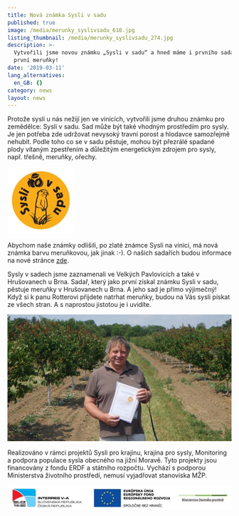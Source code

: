 ```yaml
---
title: Nová známka Sysli v sadu
published: true
image: /media/merunky_syslivsadu_610.jpg
listing_thumbnail: /media/merunky_syslivsadu_274.jpg
description: >-
  Vytvořili jsme novou známku „Sysli v sadu“ a hned máme i prvního sadaře a
  první meruňky!
date: '2019-03-11'
lang_alternatives:
  en_GB: {}
category: news
layout: news
---
```

Protože sysli u nás nežijí jen ve vinicích, vytvořili jsme druhou známku pro zemědělce: Sysli v sadu. Sad může být také vhodným prostředím pro sysly. Je jen potřeba zde udržovat nevysoký travní porost a hlodavce samozřejmě nehubit. Podle toho co se v sadu pěstuje, mohou být přezrálé spadané plody vítaným zpestřením a důležitým energetickým zdrojem pro sysly, např. třešně, meruňky, ořechy.

![](/media/sysli-v-sadu_150.jpg)

Abychom naše známky odlišili, po zlaté známce Sysli na vinici, má nová známka barvu meruňkovou, jak jinak :-). O našich sadařích budou informace na nové stránce [zde](https://www.syslinavinici.cz/znamky/nasi-sadari).

Sysly v sadech jsme zaznamenali ve Velkých Pavlovicích a také v Hrušovanech u Brna. Sadař, který jako první získal známku Sysli v sadu, pěstuje meruňky v Hrušovanech u Brna. A jeho sad je přímo výjimečný! Když si k panu Rotterovi přijdete natrhat meruňky, budou na Vás sysli pískat ze všech stran. A s naprostou jistotou je i uvidíte.

![](/media/rimg0370.jpg)

Realizováno v rámci projektů Sysli pro krajinu, krajina pro sysly, Monitoring a podpora populace sysla obecného na jižní Moravě. Tyto projekty jsou financovány z fondu ERDF a státního rozpočtu. Vychází s podporou Ministerstva životního prostředí, nemusí vyjadřovat stanoviska MŽP.

![](/media/logo_irrva-a-mzp_lezato_610.jpg)
